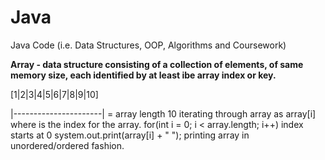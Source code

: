 # Java
Java Code (i.e. Data Structures, OOP, Algorithms and Coursework)

**Array - data structure consisting of a collection of elements, of same memory size, each identified by at
least ibe array index or key.**


[1|2|3|4|5|6|7|8|9|10]

|----------------------| = array length 10
  iterating through array as array[i] where is the index for the array.
  for(int i = 0; i < array.length; i++)  index starts at 0 
    system.out.print(array[i] + " ");     printing array in unordered/ordered fashion.
